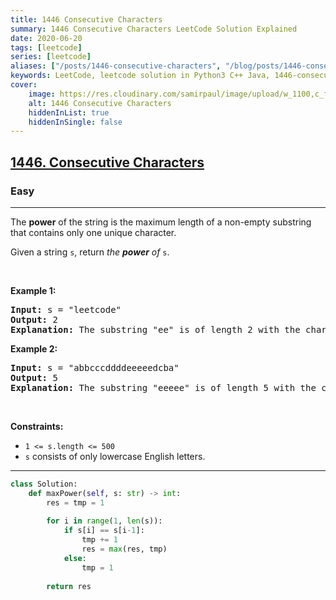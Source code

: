 ```yaml
---
title: 1446 Consecutive Characters
summary: 1446 Consecutive Characters LeetCode Solution Explained
date: 2020-06-20
tags: [leetcode]
series: [leetcode]
aliases: ["/posts/1446-consecutive-characters", "/blog/posts/1446-consecutive-characters", "/1446-consecutive-characters"]
keywords: LeetCode, leetcode solution in Python3 C++ Java, 1446-consecutive-characters solution
cover:
    image: https://res.cloudinary.com/samirpaul/image/upload/w_1100,c_fit,co_rgb:FFFFFF,l_text:Arial_70_bold:1446 Consecutive Characters/problem-solving.webp
    alt: 1446 Consecutive Characters
    hiddenInList: true
    hiddenInSingle: false
---
```



<h2><a href="https://leetcode.com/problems/consecutive-characters/">1446. Consecutive Characters</a></h2><h3>Easy</h3><hr><div><p>The <strong>power</strong> of the string is the maximum length of a non-empty substring that contains only one unique character.</p>

<p>Given a string <code>s</code>, return <em>the <strong>power</strong> of</em> <code>s</code>.</p>

<p>&nbsp;</p>
<p><strong>Example 1:</strong></p>

<pre><strong>Input:</strong> s = "leetcode"
<strong>Output:</strong> 2
<strong>Explanation:</strong> The substring "ee" is of length 2 with the character 'e' only.
</pre>

<p><strong>Example 2:</strong></p>

<pre><strong>Input:</strong> s = "abbcccddddeeeeedcba"
<strong>Output:</strong> 5
<strong>Explanation:</strong> The substring "eeeee" is of length 5 with the character 'e' only.
</pre>

<p>&nbsp;</p>
<p><strong>Constraints:</strong></p>

<ul>
	<li><code>1 &lt;= s.length &lt;= 500</code></li>
	<li><code>s</code> consists of only lowercase English letters.</li>
</ul>
</div>

---




```python
class Solution:
    def maxPower(self, s: str) -> int:
        res = tmp = 1
        
        for i in range(1, len(s)):
            if s[i] == s[i-1]:
                tmp += 1
                res = max(res, tmp)
            else:
                tmp = 1
        
        return res
```
